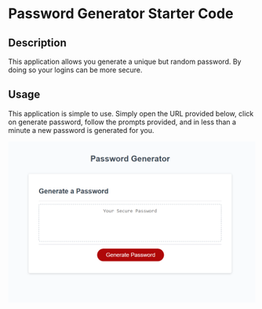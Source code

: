 # Password Generator Starter Code


## Description

This application allows you generate a unique but random password. By doing so your logins can be more secure.

## Usage

This application is simple to use. Simply open the URL provided below, click on generate password, follow the prompts provided, and in less than a minute a new password is generated for you. 

![Screenshot](image-1.png)

